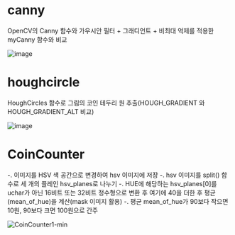 # canny
OpenCV의 Canny 함수와 가우시안 필터 + 그래디언트 + 비최대 억제를 적용한 myCanny 함수와 비교

![image](https://github.com/user-attachments/assets/5aec2e57-fdca-4540-990f-5d10f6339b62)
# houghcircle
HoughCircles 함수로 그림의 코인 테두리 원 추출(HOUGH_GRADIENT 와 HOUGH_GRADIENT_ALT 비교)

![image](https://github.com/user-attachments/assets/d11b0a80-5982-4f5b-87db-4c13b066af5d)

# CoinCounter
-. 이미지를 HSV 색 공간으로 변경하여 hsv 이미지에 저장
-. hsv 이미지를 split() 함수로 세 개의 플레인 hsv_planes로 나누기
-. HUE에 해당하는 hsv_planes[0]를 uchar가 아닌 16비트 또는 32비트 정수형으로 변환 후 
   여기에 40을 더한 후 평균(mean_of_hue)을 계산(mask 이미지 활용)
-. 평균 mean_of_hue가 90보다 작으면 10원, 90보다 크면 100원으로 간주

![CoinCounter1-min](https://github.com/user-attachments/assets/783f9e04-7215-4879-b62f-76abedd291aa)
